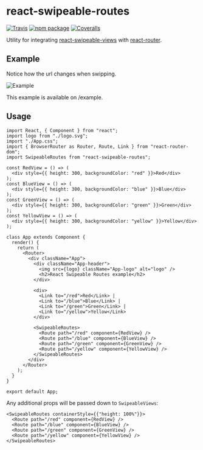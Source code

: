 # react-swipeable-routes

[![Travis][build-badge]][build]
[![npm package][npm-badge]][npm]
[![Coveralls][coveralls-badge]][coveralls]

Utility for integrating [react-swipeable-views](https://github.com/oliviertassinari/react-swipeable-views) with [react-router](https://github.com/ReactTraining/react-router).

[build-badge]: https://img.shields.io/travis/sanfilippopablo/react-swipeable-routes/master.png?style=flat-square
[build]: https://travis-ci.org/sanfilippopablo/react-swipeable-routes

[npm-badge]: https://img.shields.io/npm/v/npm-package.png?style=flat-square
[npm]: https://www.npmjs.org/package/npm-package

[coveralls-badge]: https://img.shields.io/coveralls/sanfilippopablo/react-swipeable-routes/master.png?style=flat-square
[coveralls]: https://coveralls.io/github/sanfilippopablo/react-swipeable-routes

## Example

Notice how the url changes when swipping.

![Example](https://fat.gfycat.com/WellinformedInfamousBuckeyebutterfly.gif)

This example is available on /example.

## Usage

````es6
import React, { Component } from "react";
import logo from "./logo.svg";
import "./App.css";
import { BrowserRouter as Router, Route, Link } from "react-router-dom";
import SwipeableRoutes from "react-swipeable-routes";

const RedView = () => (
  <div style={{ height: 300, backgroundColor: "red" }}>Red</div>
);
const BlueView = () => (
  <div style={{ height: 300, backgroundColor: "blue" }}>Blue</div>
);
const GreenView = () => (
  <div style={{ height: 300, backgroundColor: "green" }}>Green</div>
);
const YellowView = () => (
  <div style={{ height: 300, backgroundColor: "yellow" }}>Yellow</div>
);

class App extends Component {
  render() {
    return (
      <Router>
        <div className="App">
          <div className="App-header">
            <img src={logo} className="App-logo" alt="logo" />
            <h2>React Swipeable Routes example</h2>
          </div>

          <div>
            <Link to="/red">Red</Link> |
            <Link to="/blue">Blue</Link> | 
            <Link to="/green">Green</Link> | 
            <Link to="/yellow">Yellow</Link>
          </div>

          <SwipeableRoutes>
            <Route path="/red" component={RedView} />
            <Route path="/blue" component={BlueView} />
            <Route path="/green" component={GreenView} />
            <Route path="/yellow" component={YellowView} />
          </SwipeableRoutes>
        </div>
      </Router>
    );
  }
}

export default App;

````

Any additional props will be passed down to `SwipeableViews`:
````es6
<SwipeableRoutes containerStyle={{"height: 100%"}}>
  <Route path="/red" component={RedView} />
  <Route path="/blue" component={BlueView} />
  <Route path="/green" component={GreenView} />
  <Route path="/yellow" component={YellowView} />
</SwipeableRoutes>
````